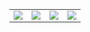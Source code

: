 <table>
  <tbody>
    <tr>
      <td><img src="https://www.freeimg.cn/i/2024/01/23/65af75d8dfb69.jpg"></td>
      <td><img src="https://www.freeimg.cn/i/2024/01/23/65af75d8ddd3e.jpg"></td>
      <td><img src="https://www.freeimg.cn/i/2024/01/23/65af75d8ea12c.jpg"></td>
      <td><img src="https://www.freeimg.cn/i/2024/01/23/65af75d8edad5.jpg"></td>
    </tr>
    <!--<tr>
      <td><img src="https://www.freeimg.cn/i/2024/01/23/65af75d8ea12c.jpg"></td>
      <td><img src="https://www.freeimg.cn/i/2024/01/23/65af75d8edad5.jpg"></td>
    </tr>-->
  </tbody>
</table>